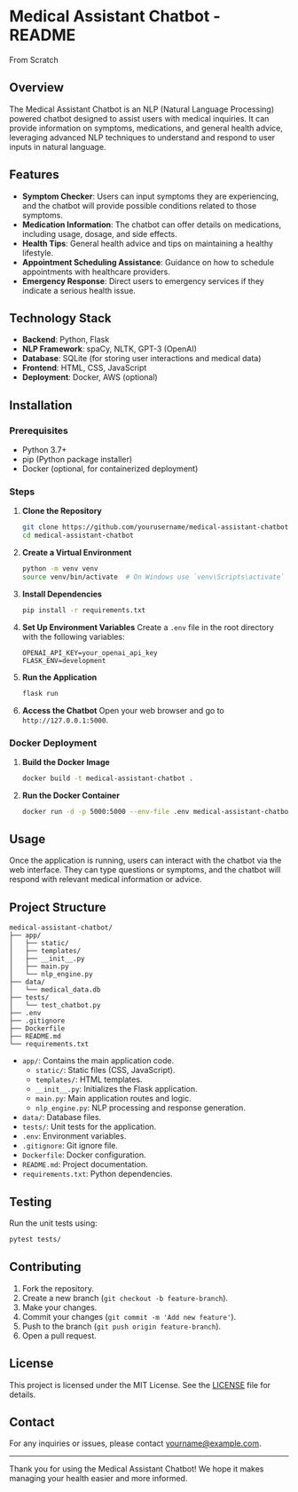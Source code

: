 # Medical Assistant Chatbot - README
From Scratch

## Overview

The Medical Assistant Chatbot is an NLP (Natural Language Processing) powered chatbot designed to assist users with medical inquiries. It can provide information on symptoms, medications, and general health advice, leveraging advanced NLP techniques to understand and respond to user inputs in natural language.

## Features

- **Symptom Checker**: Users can input symptoms they are experiencing, and the chatbot will provide possible conditions related to those symptoms.
- **Medication Information**: The chatbot can offer details on medications, including usage, dosage, and side effects.
- **Health Tips**: General health advice and tips on maintaining a healthy lifestyle.
- **Appointment Scheduling Assistance**: Guidance on how to schedule appointments with healthcare providers.
- **Emergency Response**: Direct users to emergency services if they indicate a serious health issue.

## Technology Stack

- **Backend**: Python, Flask
- **NLP Framework**: spaCy, NLTK, GPT-3 (OpenAI)
- **Database**: SQLite (for storing user interactions and medical data)
- **Frontend**: HTML, CSS, JavaScript
- **Deployment**: Docker, AWS (optional)

## Installation

### Prerequisites

- Python 3.7+
- pip (Python package installer)
- Docker (optional, for containerized deployment)

### Steps

1. **Clone the Repository**
    ```bash
    git clone https://github.com/yourusername/medical-assistant-chatbot.git
    cd medical-assistant-chatbot
    ```

2. **Create a Virtual Environment**
    ```bash
    python -m venv venv
    source venv/bin/activate  # On Windows use `venv\Scripts\activate`
    ```

3. **Install Dependencies**
    ```bash
    pip install -r requirements.txt
    ```

4. **Set Up Environment Variables**
    Create a `.env` file in the root directory with the following variables:
    ```env
    OPENAI_API_KEY=your_openai_api_key
    FLASK_ENV=development
    ```

5. **Run the Application**
    ```bash
    flask run
    ```

6. **Access the Chatbot**
    Open your web browser and go to `http://127.0.0.1:5000`.

### Docker Deployment

1. **Build the Docker Image**
    ```bash
    docker build -t medical-assistant-chatbot .
    ```

2. **Run the Docker Container**
    ```bash
    docker run -d -p 5000:5000 --env-file .env medical-assistant-chatbot
    ```

## Usage

Once the application is running, users can interact with the chatbot via the web interface. They can type questions or symptoms, and the chatbot will respond with relevant medical information or advice.

## Project Structure

```
medical-assistant-chatbot/
├── app/
│   ├── static/
│   ├── templates/
│   ├── __init__.py
│   ├── main.py
│   └── nlp_engine.py
├── data/
│   └── medical_data.db
├── tests/
│   └── test_chatbot.py
├── .env
├── .gitignore
├── Dockerfile
├── README.md
└── requirements.txt
```

- `app/`: Contains the main application code.
    - `static/`: Static files (CSS, JavaScript).
    - `templates/`: HTML templates.
    - `__init__.py`: Initializes the Flask application.
    - `main.py`: Main application routes and logic.
    - `nlp_engine.py`: NLP processing and response generation.
- `data/`: Database files.
- `tests/`: Unit tests for the application.
- `.env`: Environment variables.
- `.gitignore`: Git ignore file.
- `Dockerfile`: Docker configuration.
- `README.md`: Project documentation.
- `requirements.txt`: Python dependencies.

## Testing

Run the unit tests using:
```bash
pytest tests/
```

## Contributing

1. Fork the repository.
2. Create a new branch (`git checkout -b feature-branch`).
3. Make your changes.
4. Commit your changes (`git commit -m 'Add new feature'`).
5. Push to the branch (`git push origin feature-branch`).
6. Open a pull request.

## License

This project is licensed under the MIT License. See the [LICENSE](LICENSE) file for details.

## Contact

For any inquiries or issues, please contact [yourname@example.com](mailto:yourname@example.com).

---

Thank you for using the Medical Assistant Chatbot! We hope it makes managing your health easier and more informed.
